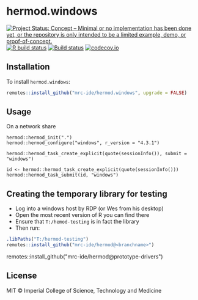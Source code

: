 # hermod.windows

<!-- badges: start -->
[![Project Status: Concept – Minimal or no implementation has been done yet, or the repository is only intended to be a limited example, demo, or proof-of-concept.](https://www.repostatus.org/badges/latest/concept.svg)](https://www.repostatus.org/#concept)
[![R build status](https://github.com/mrc-ide/hermod.windows/workflows/R-CMD-check/badge.svg)](https://github.com/mrc-ide/hermod.windows/actions)
[![Build status]()](https://buildkite.com/mrc-ide/mrcide/hermod-dot-windows?branch=main)
[![codecov.io](https://codecov.io/github/mrc-ide/hermod.windows/coverage.svg?branch=main)](https://codecov.io/github/mrc-ide/hermod.windows?branch=main)
<!-- badges: end -->

## Installation

To install `hermod.windows`:

```r
remotes::install_github("mrc-ide/hermod.windows", upgrade = FALSE)
```


## Usage

On a network share

```
hermod::hermod_init(".")
hermod::hermod_configure("windows", r_version = "4.3.1")

hermod::hermod_task_create_explicit(quote(sessionInfo()), submit = "windows")

id <- hermod::hermod_task_create_explicit(quote(sessionInfo()))
hermod::hermod_task_submit(id, "windows")
```

## Creating the temporary library for testing

* Log into a windows host by RDP (or Wes from his desktop)
* Open the most recent version of R you can find there
* Ensure that `T:/hemod-testing` is in fact the library
* Then run:

```r
.libPaths("T:/hermod-testing")
remotes::install_github("mrc-ide/hermod@<branchname>")
```

remotes::install_github("mrc-ide/hermod@prototype-drivers")

## License

MIT © Imperial College of Science, Technology and Medicine
